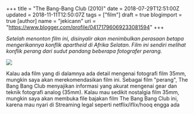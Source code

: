 +++
title = "The Bang-Bang Club (2010)"
date = 2018-07-29T12:51:00Z
updated = 2018-11-11T12:50:07Z
tags = ["film"]
draft = true
blogimport = true 
[author]
	name = "jekicann"
	uri = "https://www.blogger.com/profile/04171796069233081594"
+++

_Setelah menonton film ini, disinyalir akan menimbulkan perasaan betapa mengerikannya konflik apartheid di Afrika Selatan. Film ini sendiri melihat konflik perang dari sudut pandang beberapa fotografer perang._  
  

[![](https://1.bp.blogspot.com/-_UwNaFeTCd4/W2BLwcr9Z7I/AAAAAAAAh48/iIkyNB87I3ME8cXqCVeTTz6bySENqF9PwCLcBGAs/s1600/The%2BBang%2BBang%2BClub.jpg)](https://1.bp.blogspot.com/-_UwNaFeTCd4/W2BLwcr9Z7I/AAAAAAAAh48/iIkyNB87I3ME8cXqCVeTTz6bySENqF9PwCLcBGAs/s1600/The%2BBang%2BBang%2BClub.jpg)

  
Kalau ada film yang di dalamnya ada detail mengenai fotografi film 35mm, mungkin saya akan merekomendasikan film ini. Sebagai film "perang", The Bang Bang Club menyajikan informasi yang akurat mengenai gear dan teknik fotografi analog (35mm). Kalau mau sedikit nostalgia film 35mm, mungkin saya akan membuka file bajakan film The Bang Bang Club ini, karena mau nyari di Streaming legal seperti netflix/iflix/hooq engga ada

